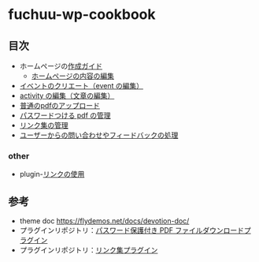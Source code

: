 # fuchuu-wp-cookbook

## 目次

- ホームページの[作成ガイド](./docs/jp/guide/homepage.md)
  - [ホームページの内容の編集](./docs/jp/guide/pageModify/mainPageModify.md)
- [イベントのクリエート（event の編集）](./docs/jp/guide/createEvent.md)
- [activity の編集（文章の編集）](./docs/jp/guide/createPost.md)
- [普通のpdfのアップロード](./docs/jp/guide/normalPdfUpload.md)
- [パスワードつける pdf の管理](./docs/jp/guide/pdfWithPwdModify.md)
- [リンク集の管理](./docs/jp/guide/friendLinkModify.md)
- [ユーザーからの問い合わせやフィードバックの処理](./docs/jp/guide/qaResolve.md)

### other

- plugin-[リンクの使用](./docs/jp/guide/plugin-friendLink.md)

## 参考

- theme doc https://flydemos.net/docs/devotion-doc/
- プラグインリポジトリ：[パスワード保護付き PDF ファイルダウンロードプラグイン](https://github.com/suhanyujie/wp-protected-pdf-download)
- プラグインリポジトリ：[リンク集プラグイン](https://github.com/suhanyujie/wp-link-gallery)
